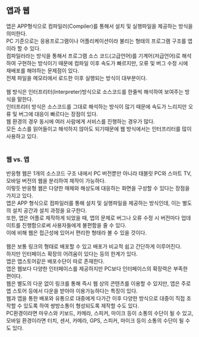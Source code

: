 <h2>앱과 웹</h2>
앱은 APP형식으로 컴파일러(Compiler)를 통해서 설치 및 실행파일을 제공하는 방식을 의미한다. <br>
PC 기준으로는 응용프로그램이나 어플리케이션이라 불리는 형태의 프로그램 구조를 앱이라 할 수 있다. <br>
컴파일러라는 방식을 통해서 프로그램 소스 코드(고급언어)를 기계어(저급언어)로 해석하여 구현하는 방식이기 때문에 컴파일 이후 속도가 빠르지만, 오류 및 버그 수정 시에 재배포를 해야하는 문제점이 있다. <br>
전체 파일을 메모리에서 로드한 이후 실행되는 방식이 대부분이다. <br>
<br>
웹 방식은 인터프리터(Interpreter)방식으로 소스코드를 한줄씩 해석하여 보여주는 방식을 말한다. <br>
인터프리터 방식은 소스코드를 그대로 해석하는 방식이 많기 때문에 속도가 느리지만 오류 및 버그에 대응이 빠르다는 장점이 있다. <br>
웹 환경의 경우 동시에 여러 사람에게 서비스를 진행하는 경우가 많다. <br>
모든 소스를 읽어들이고 해석하지 않아도 되기때문에 웹 방식에서는 인터프리터를 많이 사용하고 있다. <br>
<br>
<h3>웹 vs. 앱</h3>
반응형 웹은 1개의 소스코드 구조 내에서 PC 버전뿐만 아니라 태블릿 PC와 스마트 TV, 모바일 버전의 웹을 분리하여 제작이 가능하다. <br>
이렇듯 반응형 웹은 다양한 매체와 해상도에 대응하는 화면을 구성할 수 있다는 장점을 가지고 있다. <br>
앱은 APP 형식으로 컴파일러를 통해 설치 및 실행파일을 제공하는 방식인데, 이는 별도의 설치 공간과 설치 과정을 요구한다. <br>
또한, 앱은 어플로 제작하게 되었을 때, 앱의 문제로 버그나 오류 수정 시 버전마다 업데이트를 진행함으로써 사용자들에게 불편함을 줄 수 있다. <br>
이에 비해 웹은 접근성에 있어서 편리한 형태라 볼 수 있을 것이다. <br>
<br>
웹은 보통 링크의 형태로 배포할 수 있고 배포가 비교적 쉽고 간단하게 이루어진다. <br>
하지만 인터페이스 확장의 어려움이 있다는 등의 한계가 있다. <br>
앱은 앱스토어같은 배포수단이 따로 존재한다. <br>
앱은 웹보다 다양한 인터페이스를 제공하지만 PC보다 인터페이스의 확장력은 부족한 편이다. <br>
웹은 별도의 다운 없이 링크를 통해 즉시 웹 상의 콘텐츠를 이용할 수 있지만, 앱은 주로 앱 스토어 등에서 다운을 받아야 이용가능하다는 특징이 있다. <br>
웹과 앱을 통한 배포와 유통으로 대중에게 다가간 이후 다양한 방식으로 대중이 직접 조작할 수 있도록 하여 쌍방소통이 형성되도록 제작할 수도 있다. <br>
PC환경이라면 마우스와 키보드, 카메라, 스피커, 마이크 등이 소통의 수단이 될 수 있고, 모바일 환경이라면 터치, 센서, 카메라, GPS, 스피커, 마이크 등이 소통의 수단이 될 수도 있다. <br>

